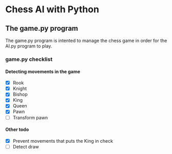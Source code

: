 # Chess AI with Python
## The game.py program
The game.py program is intented to manage the chess game in order for the AI.py program to play. 
### game.py checklist

#### Detecting movements in the game
- [X] Rook
- [X] Knight
- [X] Bishop
- [X] King
- [X] Queen
- [X] Pawn
- [ ] Transform pawn
#### Other todo
- [X] Prevent movements that puts the King in check
- [ ] Detect draw
